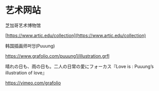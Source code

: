 # 艺术网站

芝加哥艺术博物馆

[https://www.artic.edu/collection](https://www.artic.edu/collection)



韩国插画师퍼엉(Puuung)

https://www.grafolio.com/puuung1/illustration.grfl

晴れの日も、雨の日も。二人の日常の愛にフォーカス『Love is : Puuung’s illustration of love』

https://vimeo.com/grafolio
